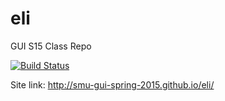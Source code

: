 # eli
GUI S15 Class Repo

[![Build Status](https://travis-ci.org/edjli2005/eli.svg?branch=master)](https://travis-ci.org/edjli2005/eli)

Site link: http://smu-gui-spring-2015.github.io/eli/
